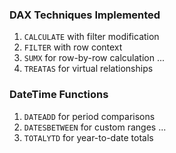 ### DAX Techniques Implemented
1. `CALCULATE` with filter modification
2. `FILTER` with row context
3. `SUMX` for row-by-row calculation
...
15. `TREATAS` for virtual relationships

### DateTime Functions
1. `DATEADD` for period comparisons
2. `DATESBETWEEN` for custom ranges
...
5. `TOTALYTD` for year-to-date totals
